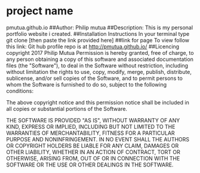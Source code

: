 # project name 
pmutua.github.io
##Author:
Philip mutua
##Description:
This is my personal portfolio website i created.
##Installation Instructions
In your terminal type  git clone [then paste the link provided here]
##link for page
To view follow this link:
Git hub profile repo is at <http://pmutua.github.io/>
##Licencing
copyright 2017  Philip Mutua
Permission is hereby granted, free of charge, to any person obtaining a copy of this software and associated documentation files (the "Software"), to deal in the Software without restriction, including without limitation the rights to use, copy, modify, merge, publish, distribute, sublicense, and/or sell copies of the Software, and to permit persons to whom the Software is furnished to do so, subject to the following conditions:

The above copyright notice and this permission notice shall be included in all copies or substantial portions of the Software.

THE SOFTWARE IS PROVIDED "AS IS", WITHOUT WARRANTY OF ANY KIND, EXPRESS OR IMPLIED, INCLUDING BUT NOT LIMITED TO THE WARRANTIES OF MERCHANTABILITY, FITNESS FOR A PARTICULAR PURPOSE AND NONINFRINGEMENT. IN NO EVENT SHALL THE AUTHORS OR COPYRIGHT HOLDERS BE LIABLE FOR ANY CLAIM, DAMAGES OR OTHER LIABILITY, WHETHER IN AN ACTION OF CONTRACT, TORT OR OTHERWISE, ARISING FROM, OUT OF OR IN CONNECTION WITH THE SOFTWARE OR THE USE OR OTHER DEALINGS IN THE SOFTWARE.
